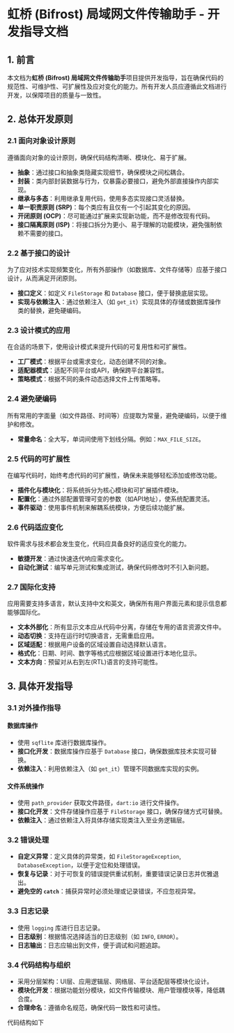# 虹桥 (Bifrost) 局域网文件传输助手 - 开发指导文档

## 1. 前言

本文档为**虹桥 (Bifrost) 局域网文件传输助手**项目提供开发指导，旨在确保代码的规范性、可维护性、可扩展性及应对变化的能力。所有开发人员应遵循此文档进行开发，以保障项目的质量与一致性。

## 2. 总体开发原则

### 2.1 面向对象设计原则

遵循面向对象的设计原则，确保代码结构清晰、模块化、易于扩展。

- **抽象**：通过接口和抽象类隐藏实现细节，确保模块之间松耦合。
- **封装**：类内部封装数据与行为，仅暴露必要接口，避免外部直接操作内部实现。
- **继承与多态**：利用继承复用代码，使用多态实现接口灵活替换。
- **单一职责原则 (SRP)**：每个类应有且仅有一个引起其变化的原因。
- **开闭原则 (OCP)**：尽可能通过扩展来实现新功能，而不是修改现有代码。
- **接口隔离原则 (ISP)**：将接口拆分为更小、易于理解的功能模块，避免强制依赖不需要的接口。

### 2.2 基于接口的设计

为了应对技术实现频繁变化，所有外部操作（如数据库、文件存储等）应基于接口设计，从而满足开闭原则。

- **接口定义**：如定义 `FileStorage` 和 `Database` 接口，便于替换底层实现。
- **实现与依赖注入**：通过依赖注入（如 `get_it`）实现具体的存储或数据库操作类的替换，避免硬编码。

### 2.3 设计模式的应用

在合适的场景下，使用设计模式来提升代码的可复用性和可扩展性。

- **工厂模式**：根据平台或需求变化，动态创建不同的对象。
- **适配器模式**：适配不同平台或API，确保跨平台兼容性。
- **策略模式**：根据不同的条件动态选择文件上传策略等。

### 2.4 避免硬编码

所有常用的字面量（如文件路径、时间等）应提取为常量，避免硬编码，以便于维护和修改。

- **常量命名**：全大写，单词间使用下划线分隔。例如：`MAX_FILE_SIZE`。

### 2.5 代码的可扩展性

在编写代码时，始终考虑代码的可扩展性，确保未来能够轻松添加或修改功能。

- **插件化与模块化**：将系统拆分为核心模块和可扩展插件模块。
- **配置化**：通过外部配置管理可变的参数（如API地址），使系统配置灵活。
- **事件驱动**：使用事件机制来解耦系统模块，方便后续功能扩展。

### 2.6 代码适应变化

软件需求与技术都会发生变化，代码应具备良好的适应变化的能力。

- **敏捷开发**：通过快速迭代响应需求变化。
- **自动化测试**：编写单元测试和集成测试，确保代码修改时不引入新问题。

### 2.7 国际化支持

应用需要支持多语言，默认支持中文和英文，确保所有用户界面元素和提示信息都能够国际化。

- **文本外部化**：所有显示文本应从代码中分离，存储在专用的语言资源文件中。
- **动态切换**：支持在运行时切换语言，无需重启应用。
- **区域适配**：根据用户设备的区域设置自动选择默认语言。
- **格式化**：日期、时间、数字等格式应根据区域设置进行本地化显示。
- **文本方向**：预留对从右到左(RTL)语言的支持可能性。

## 3. 具体开发指导

### 3.1 对外操作指导

#### 数据库操作

- 使用 `sqflite` 库进行数据库操作。
- **接口化开发**：数据库操作应基于 `Database` 接口，确保数据库技术实现可替换。
- **依赖注入**：利用依赖注入（如 `get_it`）管理不同数据库实现的实例。

#### 文件系统操作

- 使用 `path_provider` 获取文件路径，`dart:io` 进行文件操作。
- **接口化开发**：文件存储操作应基于 `FileStorage` 接口，确保存储方式可替换。
- **依赖注入**：通过依赖注入将具体存储实现类注入至业务逻辑层。

### 3.2 错误处理

- **自定义异常**：定义具体的异常类，如 `FileStorageException`, `DatabaseException`，以便于定位和处理错误。
- **恢复与记录**：对于可恢复的错误提供重试机制，重要错误记录日志并优雅退出。
- **避免空的 `catch`**：捕获异常时必须处理或记录错误，不应忽视异常。

### 3.3 日志记录

- 使用 `logging` 库进行日志记录。
- **日志级别**：根据情况选择适当的日志级别（如 `INFO`, `ERROR`）。
- **日志输出**：日志应输出到文件，便于调试和问题追踪。

### 3.4 代码结构与组织

- 采用分层架构：UI层、应用逻辑层、网络层、平台适配层等模块化设计。
- **模块化开发**：根据功能划分模块，如文件传输模块、用户管理模块等，降低耦合度。
- **合理命名**：遵循命名规范，确保代码一致性和可读性。

代码结构如下